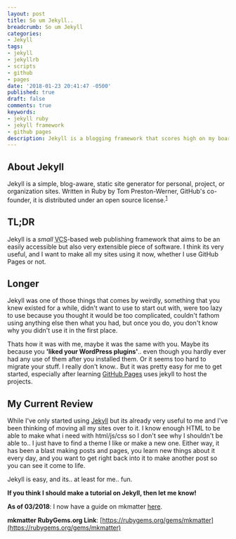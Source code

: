```yaml
---
layout: post
title: So um Jekyll..
breadcrumb: So um Jekyll
categories:
- Jekyll
tags:
- jekyll
- jekyllrb
- scripts
- github
- pages
date: '2018-01-23 20:41:47 -0500'
published: true
draft: false
comments: true
keywords:
- jekyll ruby
- jekyll framework
- github pages
description: Jekyll is a blogging framework that scores high on my board.
---
```

## About Jekyll

  Jekyll is a simple, blog-aware, static site generator for personal, project, or organization sites. Written in Ruby by Tom Preston-Werner, GitHub's co-founder, it is distributed under an open source license.<sup>[1](https://en.wikipedia.org/wiki/Jekyll_(software))</sup>

## TL;DR

Jekyll is a *small* <abbr title="Version Control System">VCS</abbr>-based web publishing framework that aims to be an easily accessible but also very extensible piece of software. I think its very useful, and I want to make all my sites using it now, whether I use GitHub Pages or not.

## Longer

Jekyll was one of those things that comes by weirdly, something that you knew existed for a while, didn't want to use to start out with, were too lazy to use because you thought it would be too complicated, couldn't fathom using anything else then what you had, but once you do, you don't know why you didn't use it in the first place.

Thats how it was with me, maybe it was the same with you.  Maybe its because you **'liked your WordPress plugins'**.. even though you hardly ever had any use of them after you installed them.  Or it seems too hard to migrate your stuff. I really don't know.. But it was pretty easy for me to get started, especially after learning [GitHub Pages](https://pages.github.com) uses jekyll to host the projects.

## My Current Review

While I've only started using [Jekyll](https://jekyllrb.com) but its already very useful to me and I've been thinking of moving all my sites over to it. I know enough HTML to be able to make what i need with html/js/css so I don't see why I shouldn't be able to.. I just have to find a theme I like or make a new one. Either way, it has been a blast making posts and pages, you learn new things about it every day, and you want to get right back into it to make another post so you can see it come to life.

Jekyll is easy, and its.. at least for me.. fun.

**If you think I should make a tutorial on Jekyll, then let me know!**

**As of 03/2018**: I now have a guide on mkmatter [here](/projects/mkmatter/guide).

**mkmatter RubyGems.org Link**: [https://rubygems.org/gems/mkmatter](https://rubygems.org/gems/mkmatter)